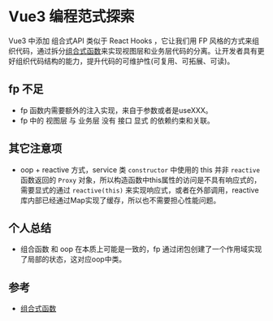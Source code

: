# Vue3 编程范式探索

Vue3 中添加 组合式API 类似于 React Hooks ，它让我们用 FP 风格的方式来组织代码，通过拆分[组合式函数][composables]来实现视图层和业务层代码的分离。让开发者具有更好组织代码结构的能力，提升代码的可维护性(可复用、可拓展、可读)。

## fp 不足
- fp 函数内需要额外的注入实现，来自于参数或者是useXXX。
- fp 中的 视图层 与 业务层 没有 接口 显式 的依赖约束和关联。

## 其它注意项
- oop + reactive 方式，service 类 `constructor` 中使用的 this 并非 `reactive` 函数返回的 `Proxy` 对象，所以构造函数中this属性的访问是不具有响应式的，需要显式的通过 `reactive(this)` 来实现响应式，或者在外部调用，reactive库内部已经通过Map实现了缓存，所以也不需要担心性能问题。

## 个人总结

- 组合函数 和 oop 在本质上可能是一致的，fp 通过闭包创建了一个作用域实现了局部的状态，这对应oop中类。

## 参考

- [组合式函数](composables)




[composables]: https://staging-cn.vuejs.org/guide/reusability/composables.html

